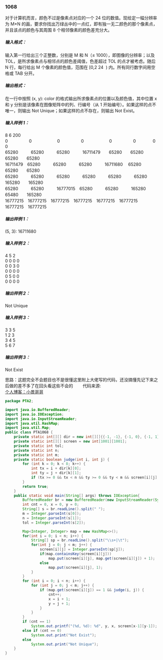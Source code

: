 ### 1068
对于计算机而言，颜色不过是像素点对应的一个 24 位的数值。现给定一幅分辨率为 M×N 的画，要求你找出万绿丛中的一点红，即有独一无二颜色的那个像素点，并且该点的颜色与其周围 8 个相邻像素的颜色差充分大。  

#####  输入格式：  
输入第一行给出三个正整数，分别是 M 和 N（≤ 1000），即图像的分辨率；以及 TOL，是所求像素点与相邻点的颜色差阈值，色差超过 TOL 的点才被考虑。随后 N 行，每行给出 M 个像素的颜色值，范围在 [0,2
​24
​​ ) 内。所有同行数字间用空格或 TAB 分开。  

#####  输出格式：  
在一行中按照 (x, y): color 的格式输出所求像素点的位置以及颜色值，其中位置 x 和 y 分别是该像素在图像矩阵中的列、行编号（从 1 开始编号）。如果这样的点不唯一，则输出 Not Unique；如果这样的点不存在，则输出 Not Exist。  

#####  输入样例 1：  
8 6 200  
0　　　　　0　　　　　　0　　　　　0　　　　　　0　　　　　0　　　　0　　　　0  
65280　　　65280　　　65280　　　16711479　　65280　　65280　　65280　　65280  
16711479　65280　　　65280　　　65280　　　16711680 　65280　　65280　　65280  
65280　　　65280　　　65280　　　65280　　　65280　　　65280　　165280　　165280  
65280　　　65280　　　16777015　65280　　　65280　　　165280　　65480　　165280  
16777215　16777215　16777215　16777215　16777215　16777215　16777215　16777215  
#####  输出样例 1：  
(5, 3): 16711680  
#####  输入样例 2：  
4 5 2  
0 0 0 0  
0 0 3 0  
0 0 0 0  
0 5 0 0  
0 0 0 0  
#####  输出样例 2：  
Not Unique  
#####  输入样例 3：  
3 3 5  
1 2 3  
3 4 5  
5 6 7  
#####  输出样例 3：  
Not Exist  

思路：这题完全不会题目也不是很懂这里附上大佬写的代码，还没搞懂先记下来之后做的差不多了在回头看这些不会的　　
代码来源:  
[个人博客：小景哥哥](https://blog.csdn.net/JingLisen/article/details/82559638)  

```java
package PTA2;

import java.io.BufferedReader;
import java.io.IOException;
import java.io.InputStreamReader;
import java.util.HashMap;
import java.util.Map;
public class PTA1068 {
    private static int[][] dir = new int[][]{{-1, -1}, {-1, 0}, {-1, 1}, {0, 1}, {1, 1}, {1, 0}, {1, -1}, {0, -1}};
    private static int[][] screen = new int[1001][1001];
    private static int tol;
    private static int n;
    private static int m;
    private static boolean judge(int i, int j) {
        for (int k = 0; k < 8; k++) {
            int tx = i + dir[k][0];
            int ty = j + dir[k][1];
            if (tx >= 0 && tx < n && ty >= 0 && ty < m && screen[i][j] - screen[tx][ty] >= 0 - tol && screen[i][j] - screen[tx][ty] <= tol) return false;
        }
        return true;
    }
    public static void main(String[] args) throws IOException{
        BufferedReader br = new BufferedReader(new InputStreamReader(System.in));
        int cnt = 0, x = 0, y = 0;
        String[] s = br.readLine().split(" ");
        m = Integer.parseInt(s[0]);
        n = Integer.parseInt(s[1]);
        tol = Integer.parseInt(s[2]);

        Map<Integer, Integer> map = new HashMap<>();
        for(int i = 0; i < n; i++) {
            String[] sp = br.readLine().split("\\s+|\t");
            for(int j = 0; j < m; j++) {
                screen[i][j] = Integer.parseInt(sp[j]);
                if(map.containsKey(screen[i][j]))
                    map.put(screen[i][j], map.get(screen[i][j]) + 1);
                else
                    map.put(screen[i][j], 1);
            }
        }
        for (int i = 0; i < n; i++) {
            for (int j = 0; j < m; j++) {
                if (map.get(screen[i][j]) == 1 && judge(i, j)) {
                    cnt++;
                    x = i + 1;
                    y = j + 1;
                }
            }
        }
        if (cnt == 1)
            System.out.printf("(%d, %d): %d", y, x, screen[x-1][y-1]);
        else if (cnt == 0)
            System.out.print("Not Exist");
        else
            System.out.print("Not Unique");
    }
}
```
